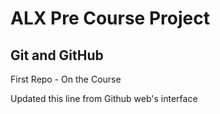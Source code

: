 # ALX Pre Course Project

## Git and GitHub

First Repo - On the Course

Updated this line from Github web's interface
